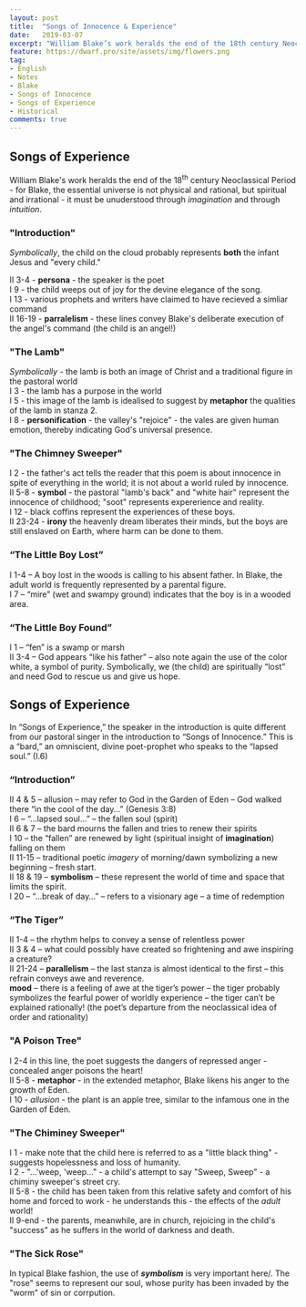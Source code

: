 ```yaml
---
layout: post
title:  "Songs of Innocence & Experience"
date:   2019-03-07
excerpt: "William Blake’s work heralds the end of the 18th century Neoclassical Period - for Blake, the essential universe is not physical and rational, but spiritual and irrational - it must be unuderstood through imagination and through intuition."
feature: https://dwarf.pro/site/assets/img/flowers.png
tag:
- English
- Notes
- Blake
- Songs of Innocence
- Songs of Experience
- Historical
comments: true
---
```

## Songs of Experience
William Blake's work heralds the end of the 18<sup>th</sup> century Neoclassical Period - for Blake, the essential universe is not physical and rational, but spiritual and irrational - it must be unuderstood through *imagination* and through *intuition*.

### "Introduction"

*Symbolically*, the child on the cloud probably represents **both** the infant Jesus and "every child."

II 3-4 - **persona** - the speaker is the poet  
I 9 - the child weeps out of joy for the devine elegance of the song.  
I 13 - various prophets and writers have claimed to have recieved a simliar command  
II 16-19 - **parralelism** - these lines convey Blake's deliberate execution of the angel's command (the child is an angel!)  


### "The Lamb"

*Symbolically* - the lamb is both an image of Christ and a traditional figure in the pastoral world  
I 3 - the lamb has a purpose in the world  
I 5 - this image of the lamb is idealised to suggest by **metaphor** the qualities of the lamb in stanza 2.  
I 8 - **personification** - the valley's "rejoice" - the vales are given human emotion, thereby indicating God's universal presence.  

### "The Chimney Sweeper"

I 2 - the father's act tells the reader that this poem is about innocence in spite of everything in the world; it is not about a world ruled by innocence.  
II 5-8 - **symbol** - the pastoral "lamb's back" and "white hair" represent the innocence of childhood; "soot" represents expererience and reality.  
I 12 - black coffins represent the experiences of these boys.  
II 23-24 - **irony** the heavenly dream liberates their minds, but the boys are still enslaved on Earth, where harm can be done to them.


### “The Little Boy Lost”

I 1-4 – A boy lost in the woods is calling to his absent father. In Blake, the adult world is frequently represented by a parental figure.  
I 7 – “mire” (wet and swampy ground) indicates that the boy is in a wooded area.


### “The Little Boy Found”

I 1 – “fen” is a swamp or marsh  
II 3-4 – God appears “like his father” – also note again the use of the color white, a symbol of purity. Symbolically, we (the child) are spiritually “lost” and need God to rescue us and give us hope.

## Songs of Experience

In “Songs of Experience,” the speaker in the introduction is quite different from our pastoral singer in the introduction to “Songs of Innocence.” This is a “bard,” an omniscient, divine poet-prophet who speaks to the “lapsed soul.” (I.6)

### “Introduction”

II 4 & 5 – allusion – may refer to God in the Garden of Eden – God walked there “in the cool of the day…” (Genesis 3:8)  
I 6 – “…lapsed soul…” – the fallen soul (spirit)  
II 6 & 7 – the bard mourns the fallen and tries to renew their spirits  
I 10 – the “fallen” are renewed by light (spiritual insight of **imagination**) falling on them  
II 11-15 – traditional poetic *imagery* of morning/dawn symbolizing a new beginning – fresh start.  
II 18 & 19 – **symbolism** – these represent the world of time and space that limits the spirit.  
I 20 – “…break of day…” – refers to a visionary age – a time of redemption


### “The Tiger” 

II 1-4 – the rhythm helps to convey a sense of relentless power  
II 3 & 4 – what could possibly have created so frightening and awe inspiring a creature?  
II 21-24 – **parallelism** – the last stanza is almost identical to the first – this refrain conveys awe and reverence.  
**mood** – there is a feeling of awe at the tiger’s power – the tiger probably symbolizes the fearful power of worldly experience – the tiger can’t be explained rationally! (the poet’s departure from the neoclassical idea of order and rationality)


### "A Poison Tree"

I 2-4 in this line, the poet suggests the dangers of repressed anger - concealed anger poisons the heart!  
II 5-8 - **metaphor** - in the extended metaphor, Blake likens his anger to the growth of Eden.  
I 10 - *allusion* - the plant is an apple tree, similar to the infamous one in the Garden of Eden.  


### "The Chiminey Sweeper"

I 1 - make note that the child here is referred to as a "little black thing" - suggests hopelessness and loss of humanity.  
I 2 - "...'weep, 'weep..." - a child's attempt to say "Sweep, Sweep" - a chiminy sweeper's street cry.  
II 5-8 - the child has been taken from this relative safety and comfort of his home and forced to work - he understands this - the effects of the *adult* world!  
II 9-end - the parents, meanwhile, are in church, rejoicing in the child's "success" as he suffers in the world of darkness and death.  


### "The Sick Rose"

In typical Blake fashion, the use of ***symbolism*** is very important here/. The "rose" seems to represent our soul, whose purity has been invaded by the "worm" of sin or corrpution.